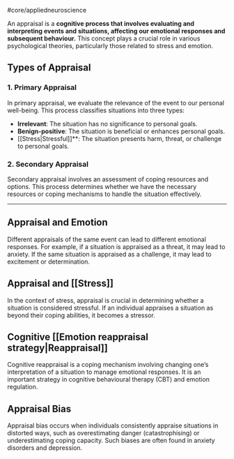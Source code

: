 #core/appliedneuroscience

An appraisal is a **cognitive process that involves evaluating and interpreting events and situations, affecting our emotional responses and subsequent behaviour.** This concept plays a crucial role in various psychological theories, particularly those related to stress and emotion.

## Types of Appraisal

### 1. Primary Appraisal

In primary appraisal, we evaluate the relevance of the event to our personal well-being. This process classifies situations into three types:

- **Irrelevant**: The situation has no significance to personal goals.
- **Benign-positive**: The situation is beneficial or enhances personal goals.
- [[Stress|Stressful]]**: The situation presents harm, threat, or challenge to personal goals.

### 2. Secondary Appraisal

Secondary appraisal involves an assessment of coping resources and options. This process determines whether we have the necessary resources or coping mechanisms to handle the situation effectively.

---

## Appraisal and Emotion

Different appraisals of the same event can lead to different emotional responses. For example, if a situation is appraised as a threat, it may lead to anxiety. If the same situation is appraised as a challenge, it may lead to excitement or determination.

## Appraisal and [[Stress]]

In the context of stress, appraisal is crucial in determining whether a situation is considered stressful. If an individual appraises a situation as beyond their coping abilities, it becomes a stressor.

## Cognitive [[Emotion reappraisal strategy|Reappraisal]]

Cognitive reappraisal is a coping mechanism involving changing one’s interpretation of a situation to manage emotional responses. It is an important strategy in cognitive behavioural therapy (CBT) and emotion regulation.

## Appraisal Bias

Appraisal bias occurs when individuals consistently appraise situations in distorted ways, such as overestimating danger (catastrophising) or underestimating coping capacity. Such biases are often found in anxiety disorders and depression.
